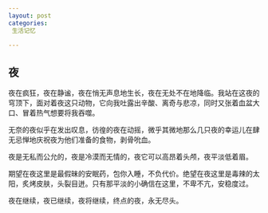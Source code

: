 ```yaml
---
layout: post
categories:
 生活记忆
 
---
```


## 夜

夜在疯狂，夜在静谧，夜在悄无声息地生长，夜在无处不在地降临。我站在这夜的穹顶下，面对着夜这只动物，它向我吐露出辛酸、离奇与悲凉，同时又张着血盆大口、冒着热气想要将我吞噬。

无奈的夜似乎在发出叹息，彷徨的夜在动摇，微乎其微地那么几只夜的幸运儿在肆无忌惮地庆祝夜为他们准备的食物，剥骨吮血。

夜是无私而公允的，夜是冷漠而无情的，夜它可以高昂着头颅，夜平淡低着眉。

期望在夜这里是最假昧的安眠药，包你入睡，不负代价。绝望在夜这里是毒辣的太阳，炙烤皮肤，头裂目迸。只有那平淡的小确信在这里，不卑不亢，安稳度过。

夜在继续，夜已继续，夜将继续，终点的夜，永无尽头。

